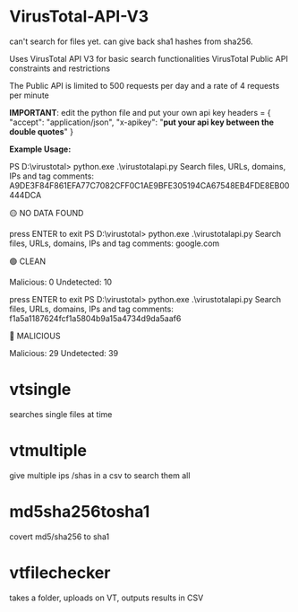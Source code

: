 # VirusTotal-API-V3
can't search for files yet.
can give back sha1 hashes from sha256.

Uses VirusTotal API V3 for basic search functionalities
VirusTotal Public API constraints and restrictions

The Public API is limited to 500 requests per day and a rate of 4 requests per minute

**IMPORTANT**: edit the python file and put your own api key
headers = {
    "accept": "application/json",
    "x-apikey": "**put your api key between the double quotes**"
}

**Example Usage:**

PS D:\virustotal> python.exe .\virustotalapi.py
Search files, URLs, domains, IPs and tag comments:
A9DE3F84F861EFA77C7082CFF0C1AE9BFE305194CA67548EB4FDE8EB00444DCA

🟡 NO DATA FOUND

 press ENTER to exit
PS D:\virustotal> python.exe .\virustotalapi.py
Search files, URLs, domains, IPs and tag comments:
google.com

🟢 CLEAN

Malicious:  0
Undetected:  10

 press ENTER to exit
PS D:\virustotal> python.exe .\virustotalapi.py
Search files, URLs, domains, IPs and tag comments:
f1a5a1187624fcf1a5804b9a15a4734d9da5aaf6

🔴 MALICIOUS

Malicious:  29
Undetected:  39


# vtsingle
searches single files at time

# vtmultiple
give multiple ips /shas in a csv to search them all

# md5sha256tosha1
covert md5/sha256 to sha1

# vtfilechecker
takes a folder, uploads on VT, outputs results in CSV
